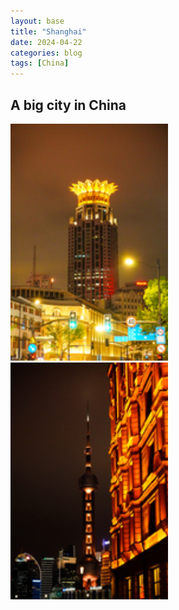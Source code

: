 ```yaml
---
layout: base
title: "Shanghai"
date: 2024-04-22
categories: blog
tags: [China]
---
```


## A big city in China
<a href="javascript:void(0);" onclick="showImage('/assets/images/Shanghai1.jpg', 'Shanghai 1')">
    <img src="/assets/images/thumbnails/Shanghai1_thumbnail.jpg" alt="Shanghai1" style="width: 50%; max-width: 100%; height: auto;">
</a>
<br>
<a href="javascript:void(0);" onclick="showImage('/assets/images/Shanghai2.jpg', 'Shanghai 2')">
    <img src="/assets/images/thumbnails/Shanghai2_thumbnail.jpg" alt="Shanghai2" style="width: 50%; max-width: 100%; height: auto;">
</a>

<script>
function showImage(src, alt) {
    var popup = document.getElementById('image-popup');
    var popupImage = document.getElementById('popup-image');

    popupImage.src = src;
    popupImage.alt = alt;
    popup.style.display = 'flex';
}

function closeImagePopup() {
    var popup = document.getElementById('image-popup');
    popup.style.display = 'none';
}
</script>
